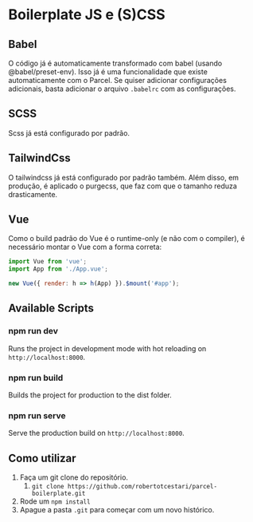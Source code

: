# Boilerplate JS e (S)CSS

## Babel

O código já é automaticamente transformado com babel (usando @babel/preset-env).
Isso já é uma funcionalidade que existe automaticamente com o Parcel. Se quiser adicionar configurações adicionais, basta adicionar o arquivo `.babelrc` com as configurações.

## SCSS

Scss já está configurado por padrão.

## TailwindCss

O tailwindcss já está configurado por padrão também. Além disso, em produção, é aplicado o purgecss, que faz com que o tamanho reduza drasticamente.

## Vue

Como o build padrão do Vue é o runtime-only (e não com o compiler), é necessário montar o Vue com a forma correta:

``` javascript
import Vue from 'vue';
import App from './App.vue';

new Vue({ render: h => h(App) }).$mount('#app');
```


## Available Scripts


### npm run dev

Runs the project in development mode with hot reloading on `http://localhost:8000`.

### npm run build

Builds the project for production to the dist folder.

### npm run serve

Serve the production build on `http://localhost:8000`.

## Como utilizar

1. Faça um git clone do repositório. 
   1. `git clone https://github.com/robertotcestari/parcel-boilerplate.git`
2. Rode um `npm install`
3. Apague a pasta `.git` para começar com um novo histórico. 